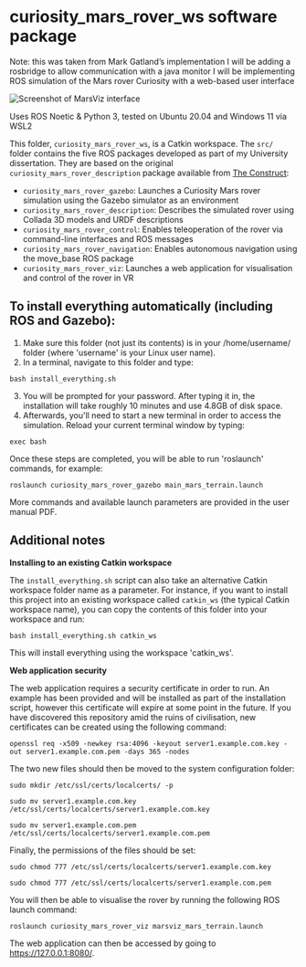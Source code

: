# curiosity_mars_rover_ws software package
Note: this was taken from Mark Gatland’s implementation I will be adding a rosbridge to allow communication with a java monitor I will be implementing
ROS simulation of the Mars rover Curiosity with a web-based user interface

![Screenshot of MarsViz interface](https://i.imgur.com/sSvI0MY.png)

Uses ROS Noetic & Python 3, tested on Ubuntu 20.04 and Windows 11 via WSL2

This folder, `curiosity_mars_rover_ws`, is a Catkin workspace. The `src/` folder contains the five ROS packages developed as part of my University dissertation. They are based on the original `curiosity_mars_rover_description` package available from [The Construct](https://bitbucket.org/theconstructcore/curiosity_mars_rover/src/master/):

 - `curiosity_mars_rover_gazebo`:              Launches a Curiosity Mars rover simulation using the Gazebo simulator as an environment      
 - `curiosity_mars_rover_description`:         Describes the simulated rover using Collada 3D models and URDF descriptions
 - `curiosity_mars_rover_control`:             Enables teleoperation of the rover via command-line interfaces and ROS messages
 - `curiosity_mars_rover_navigation`:          Enables autonomous navigation using the move_base ROS package
 - `curiosity_mars_rover_viz`:                 Launches a web application for visualisation and control of the rover in VR

## To install everything automatically (including ROS and Gazebo):
 1. Make sure this folder (not just its contents) is in your /home/username/ folder (where 'username' is your Linux user name). 
 2. In a terminal, navigate to this folder and type:
 
`bash install_everything.sh`

 3. You will be prompted for your password. After typing it in, the installation will take roughly 10 minutes and use 4.8GB of disk space. 
 4. Afterwards, you'll need to start a new terminal in order to access the simulation. Reload your current terminal window by typing:
 
 `exec bash`
 
 Once these steps are completed, you will be able to run 'roslaunch' commands, for example:

`roslaunch curiosity_mars_rover_gazebo main_mars_terrain.launch`

More commands and available launch parameters are provided in the user manual PDF.

## Additional notes
**Installing to an existing Catkin workspace**

The `install_everything.sh` script can also take an alternative Catkin workspace folder name as a parameter.
For instance, if you want to install this project into an existing workspace called `catkin_ws` (the typical Catkin workspace name), you can copy the contents of this folder into your workspace and run:

`bash install_everything.sh catkin_ws`

This will install everything using the workspace 'catkin_ws'.

**Web application security**

The web application requires a security certificate in order to run. An example has been provided and will be installed as part of the installation script, however this certificate will expire at some point in the future. If you have discovered this repository amid the ruins of civilisation, new certificates can be created using the following command:

`openssl req -x509 -newkey rsa:4096 -keyout server1.example.com.key -out server1.example.com.pem -days 365 -nodes`

The two new files should then be moved to the system configuration folder:

`sudo mkdir /etc/ssl/certs/localcerts/ -p`

`sudo mv server1.example.com.key /etc/ssl/certs/localcerts/server1.example.com.key`

`sudo mv server1.example.com.pem /etc/ssl/certs/localcerts/server1.example.com.pem`

Finally, the permissions of the files should be set:

`sudo chmod 777 /etc/ssl/certs/localcerts/server1.example.com.key`

`sudo chmod 777 /etc/ssl/certs/localcerts/server1.example.com.pem`

You will then be able to visualise the rover by running the following ROS launch command:

`roslaunch curiosity_mars_rover_viz marsviz_mars_terrain.launch`

The web application can then be accessed by going to https://127.0.0.1:8080/.
